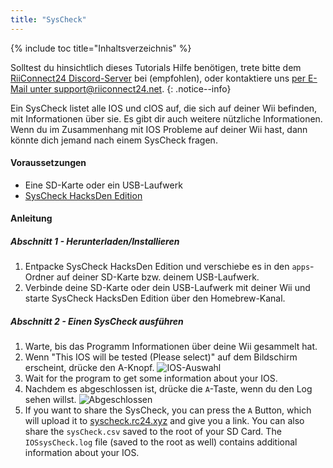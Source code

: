 ```yaml
---
title: "SysCheck"
---
```


{% include toc title="Inhaltsverzeichnis" %}

Solltest du hinsichtlich dieses Tutorials Hilfe benötigen, trete bitte dem [RiiConnect24 Discord-Server](https://discord.gg/rc24) bei (empfohlen), oder kontaktiere uns [per E-Mail unter support@riiconnect24.net](mailto:support@riiconnect24.net).
{: .notice--info}

Ein SysCheck listet alle IOS und cIOS auf, die sich auf deiner Wii befinden, mit Informationen über sie. Es gibt dir auch weitere nützliche Informationen. Wenn du im Zusammenhang mit IOS Probleme auf deiner Wii hast, dann könnte dich jemand nach einem SysCheck fragen.

#### Voraussetzungen

* Eine SD-Karte oder ein USB-Laufwerk
* [SysCheck HacksDen Edition](/assets/files/SysCheckHDE.zip)

#### Anleitung
##### Abschnitt 1 - Herunterladen/Installieren

1. Entpacke SysCheck HacksDen Edition und verschiebe es in den `apps`-Ordner auf deiner SD-Karte bzw. deinem USB-Laufwerk.
2. Verbinde deine SD-Karte oder dein USB-Laufwerk mit deiner Wii und starte SysCheck HacksDen Edition über den Homebrew-Kanal.

##### Abschnitt 2 - Einen SysCheck ausführen

1. Warte, bis das Programm Informationen über deine Wii gesammelt hat.
2. Wenn "This IOS will be tested (Please select)" auf dem Bildschirm erscheint, drücke den A-Knopf. ![IOS-Auswahl](/images/SysCheck/1.png)
3. Wait for the program to get some information about your IOS.
4. Nachdem es abgeschlossen ist, drücke die `A`-Taste, wenn du den Log sehen willst. ![Abgeschlossen](/images/SysCheck/2.png)
5. If you want to share the SysCheck, you can press the `A` Button, which will upload it to [syscheck.rc24.xyz](https://syscheck.rc24.xyz/) and give you a link. You can also share the `sysCheck.csv` saved to the root of your SD Card. The `IOSsysCheck.log` file (saved to the root as well) contains additional information about your IOS.
